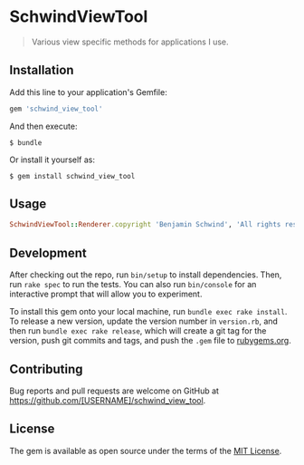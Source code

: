 # SchwindViewTool

> Various view specific methods for applications I use.

## Installation

Add this line to your application's Gemfile:

```ruby
gem 'schwind_view_tool'
```

And then execute:

    $ bundle

Or install it yourself as:

    $ gem install schwind_view_tool

## Usage

```ruby
SchwindViewTool::Renderer.copyright 'Benjamin Schwind', 'All rights reserved'
```

## Development

After checking out the repo, run `bin/setup` to install dependencies. Then, run `rake spec` to run the tests. You can also run `bin/console` for an interactive prompt that will allow you to experiment.

To install this gem onto your local machine, run `bundle exec rake install`. To release a new version, update the version number in `version.rb`, and then run `bundle exec rake release`, which will create a git tag for the version, push git commits and tags, and push the `.gem` file to [rubygems.org](https://rubygems.org).

## Contributing

Bug reports and pull requests are welcome on GitHub at https://github.com/[USERNAME]/schwind_view_tool.


## License

The gem is available as open source under the terms of the [MIT License](http://opensource.org/licenses/MIT).

